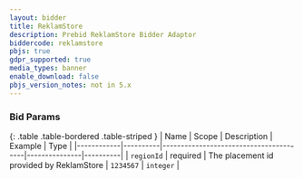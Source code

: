 ```yaml
---
layout: bidder
title: ReklamStore
description: Prebid ReklamStore Bidder Adaptor
biddercode: reklamstore
pbjs: true
gdpr_supported: true
media_types: banner
enable_download: false
pbjs_version_notes: not in 5.x
---
```


### Bid Params

{: .table .table-bordered .table-striped }
| Name       | Scope    | Description                            | Example       | Type     |
|------------|----------|----------------------------------------|---------------|----------|
| `regionId`      | required | The placement id provided by ReklamStore | `1234567` | `integer` |
